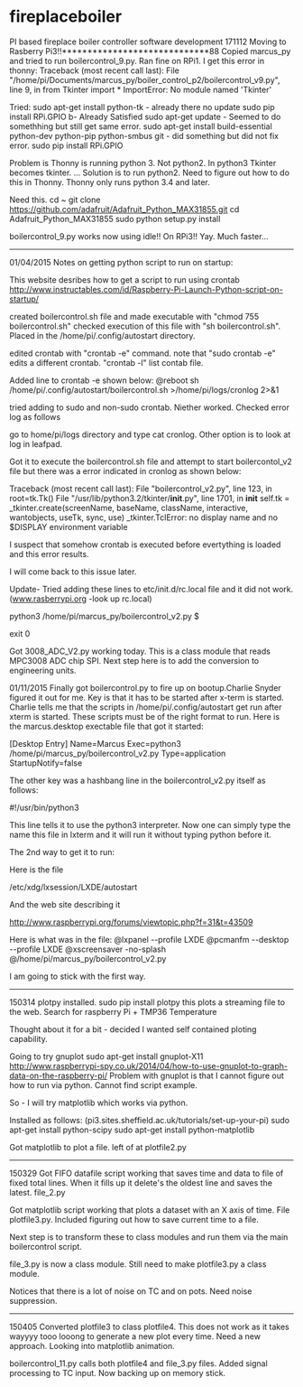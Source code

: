 # fireplaceboiler
PI based fireplace boiler controller software development
171112 Moving to Rasberry Pi3!!*****************************88
Copied marcus_py and tried to run boilercontrol_9.py. Ran fine on RPi1. I get this error in thonny:
Traceback (most recent call last):
  File "/home/pi/Documents/marcus_py/boiler_control_p2/boilercontrol_v9.py", line 9, in <module>
    from Tkinter import *
ImportError: No module named 'Tkinter'



Tried:
sudo apt-get install python-tk - already there no update
sudo pip install RPi.GPIO b- Already Satisfied
sudo apt-get update - Seemed to do somethhing but still get same error.
sudo apt-get install build-essential python-dev python-pip python-smbus git - did something but did not fix error.
sudo pip install RPi.GPIO

Problem is Thonny is running python 3. Not python2. In python3 Tkinter becomes tkinter. ... Solution is to run python2. Need to figure out how to do
this in Thonny. Thonny only runs python 3.4 and later.

Need this.
cd ~
git clone https://github.com/adafruit/Adafruit_Python_MAX31855.git
cd Adafruit_Python_MAX31855
sudo python setup.py install

boilercontrol_9.py works now using idle!! On RPi3!! Yay. Much faster...

***********************************************************************************
01/04/2015
Notes on getting python script to run on startup:


This website desribes how to get a script to run using crontab
http://www.instructables.com/id/Raspberry-Pi-Launch-Python-script-on-startup/

created boilercontrol.sh file and made executable with "chmod 755 boilercontrol.sh" 
checked execution of this file with "sh boilercontrol.sh". Placed in the /home/pi/.config/autostart directory.

edited crontab with "crontab -e" command.
note that "sudo crontab -e" edits a different crontab.
"crontab -l" list contab file.

Added line to crontab -e shown below:
@reboot sh /home/pi/.config/autostart/boilercontrol.sh >/home/pi/logs/cronlog 2>&1


tried adding to sudo and non-sudo crontab. Niether worked.
Checked error log as follows

go to home/pi/logs directory and type cat cronlog. Other option is to look at log in leafpad.

Got it to execute the boilercontrol.sh file and attempt to start boilercontol_v2 file but there was 
a error indicated in cronlog as shown below:

Traceback (most recent call last):
  File "boilercontrol_v2.py", line 123, in <module>
    root=tk.Tk()
  File "/usr/lib/python3.2/tkinter/__init__.py", line 1701, in __init__
    self.tk = _tkinter.create(screenName, baseName, className, interactive, wantobjects, useTk, sync, use)
_tkinter.TclError: no display name and no $DISPLAY environment variable


I suspect that somehow crontab is executed before evertything is loaded and this error results.

I will come back to this issue later. 

Update- Tried adding these lines to etc/init.d/rc.local file and it did not work. (www.rasberrypi.org -look up rc.local)

python3 /home/pi/marcus_py/boilercontrol_v2.py $

exit 0



Got 3008_ADC_V2.py working today. This is a class module that reads MPC3008 ADC chip SPI. Next step here is to add the
conversion to engineering units.

01/11/2015
Finally got boilercontrol.py to fire up on bootup.Charlie Snyder figured it out for me. Key is that it has to be
started after x-term is started. Charlie tells me that the scripts in /home/pi/.config/autostart get run after 
xterm is started. These scripts must be of the right format to run. Here is the marcus.desktop exectable file 
that got it started:

[Desktop Entry]
Name=Marcus
Exec=python3 /home/pi/marcus_py/boilercontrol_v2.py
Type=application
StartupNotify=false

The other key was a hashbang line in the boilercontrol_v2.py itself as follows:

#!/usr/bin/python3

This line tells it to use the python3 interpreter. Now one can simply type the name this file in lxterm and it will
run it without typing python before it.


The 2nd way to get it to run:


Here is the file

/etc/xdg/lxsession/LXDE/autostart

And the web site describing it

http://www.raspberrypi.org/forums/viewtopic.php?f=31&t=43509


Here is what was in the file:
@lxpanel --profile LXDE
@pcmanfm --desktop --profile LXDE
@xscreensaver -no-splash
@/home/pi/marcus_py/boilercontrol_v2.py

I am going to stick with the first way.

***********************************
150314 plotpy installed.
sudo pip install plotpy
this plots a streaming file to the web. 
Search for raspberry Pi + TMP36 Temperature

Thought about it for a bit - decided I wanted self contained ploting capability.

Going to try gnuplot
sudo apt-get install gnuplot-X11
http://www.raspberrypi-spy.co.uk/2014/04/how-to-use-gnuplot-to-graph-data-on-the-raspberry-pi/
Problem with gnuplot is that I cannot figure out how to run via python. Cannot find script example.

So - I will try matplotlib which works via python.

Installed as follows: (pi3.sites.sheffield.ac.uk/tutorials/set-up-your-pi)
sudo apt-get install python-scipy
sudo apt-get install python-matplotlib

Got matplotlib to plot a file. left of at plotfile2.py 
************************************
150329
Got FIFO datafile script working that saves time and data to file of fixed total lines. When it fills up it delete's
the oldest line and saves the latest. file_2.py

Got matplotlib script working that plots a dataset with an X axis of time. File plotfile3.py.
Included figuring out how to save current time to a file.

Next step is to transform these to class modules and run them via the main boilercontrol script.

file_3.py is now a class module. Still need to make plotfile3.py a class module.

Notices that there is a lot of noise on TC and on pots. Need noise suppression.
**************************************************
150405
Converted plotfile3 to class plotfile4. This does not work as it takes wayyyy tooo looong to generate a new plot
every time. Need a new approach. Looking into matplotlib animation.

boilercontrol_11.py calls both plotfile4 and file_3.py files. Added signal processing to TC input. Now backing up on
memory stick.


